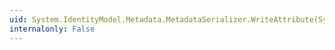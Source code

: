 ```yaml
---
uid: System.IdentityModel.Metadata.MetadataSerializer.WriteAttribute(System.Xml.XmlWriter,System.IdentityModel.Tokens.Saml2Attribute)
internalonly: False
---
```

